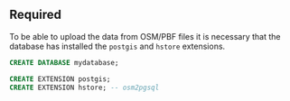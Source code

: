 ## Required

To be able to upload the data from OSM/PBF files it is necessary that the database has installed the `postgis` and `hstore` extensions.

```sql
CREATE DATABASE mydatabase;

CREATE EXTENSION postgis; 
CREATE EXTENSION hstore; -- osm2pgsql
```